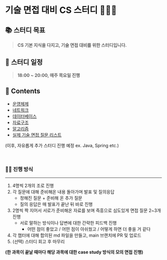 # 기술 면접 대비 CS 스터디 👨🏻‍💻

## 📚 스터디 목표

> **CS 기본 지식을 다지고, 기술 면접 대비를 위한 스터디입니다.**

## 📅 스터디 일정

> **18:00 ~ 20:00, 매주 목요일 진행**

## 📝 Contents

- [운영체제](https://github.com/woori-fisa-4th-study/cs-study/blob/main/OS/README.md)
- [네트워크](https://github.com/woori-fisa-4th-study/cs-study/blob/main/Network/README.md)
- [데이터베이스](https://github.com/woori-fisa-4th-study/cs-study/blob/main/DB/README.md)
- [자료구조](https://github.com/woori-fisa-4th-study/cs-study/blob/main/DataStructure/README.md)
- [알고리즘](https://github.com/woori-fisa-4th-study/cs-study/blob/main/Algorithm/README.md)
- [실제 기술 면접 질문 리스트](https://github.com/woori-fisa-4th-study/cs-study/blob/main/Interview/README.md)

(이후, 자유롭게 추가 스터디 진행 예정 ex. Java, Spring etc.)

<br/>

### 💁🏻 진행 방식

---

1. 4명씩 2개의 조로 진행
2. 각 질문에 대해 준비해온 내용 돌아가며 발표 및 질의응답
    - 정해진 질문 + 준비해 온 추가 질문
    - 질의 응답은 매 발표가 끝난 뒤 바로 진행
3. 2명씩 짝 지어서 서로가 준비해온 자료를 보며 즉흥으로 심도있게 면접 질문 2~3개 진행
    - 서로 말하는 방식이나 답변에 대한 간략한 피드백 진행
        - 어떤 점이 좋았고 / 어떤 점이 아쉬웠고 / 어떻게 하면 더 좋을 거 같다
4. 각 챕터에 대해 합의된 md 파일을 만들고, main 브랜치에 PR 및 업로드
5. (선택) 스터디 회고 후 마무리

**(한 과목이 끝날 때마다 해당 과목에 대한 case study 방식의 모의 면접 진행)**


